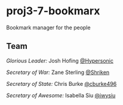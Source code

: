 proj3-7-bookmarx
================

Bookmark manager for the people

Team
----

*Glorious Leader:* Josh Hofing [@Hypersonic](github.com/Hypersonic)

*Secretary of War:* Zane Sterling [@Shriken](github.com/Shriken)

*Secretary of State:* Chris Burke [@cburke496](github.com/cburke496)

*Secretary of Awesome:* Isabella Siu [@iwysiu](github.com/iwysiu)
